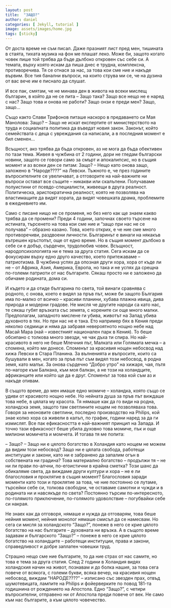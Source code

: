 ```yaml
---
layout: post
title:  "ЗАЩО?"
author: daniel
categories: [ Jekyll, tutorial ]
image: assets/images/home.jpg
tags: [sticky]
---
```


От доста време не съм писал. Даже празният лист пред мен, тишината в стаята, тихата музика на фон ме плашат леко. Може би, защото когато човек пише той трябва да бъде дълбоко откровен със себе си. А темата, върху която искам да пиша днес е трудна, комплексна, противоречива. Тя се отнася за нас, за това кои сме ние и накъде вървим. Все тия банални въпроси, на които струва ми се, че на дузина от вас вече им е писнало да слушат.

И все пак, смятам, че не минава ден в живота на всеки мислещ българин, в който да не се пита – Защо така? Защо все нещо не е наред с нас? Защо това и онова не работи? Защо онзи е преди мен? Защо, защо…

Също както Слави Трифонов питаше наскоро в предаването си Мая Манолова: Защо? – Защо не искат експертите от министерството на труда и социалната политика да въведат новия закон. Законът, който семействата с деца с увреждания са написали, а в последния момент е бил сменен…

Всъщност, ако трябва да бъда откровен, аз не мога да бъда обективен по тази тема. Живея в чужбина от 2 години, дори не гледам български новини, защото се говори само за смърт и апокалипсис, но в същия момент и аз всеки ден се питам: Защо? – Нещо като онова защо, заложено в “Народе????” на Левски. Тъжното е, че през годините въпросителните се увеличават, а отговорите на най-важните ни въпроси остават все същите – никакви или скалъпени. Получаваме полуистини от псевдо-специалисти, живеещи в друга реалност. Политическа, аристократична реалност, която не позволява на властимащите да видят хората, да видят човешката драма, проблемите в ежедневието им.

Само с писане нищо не се променя, но без него как ще знаем какво трябва да се промени? 
Преди 4 години, започнах своето търсене на истината, търсенето на това кои сме ние и “защо при нас не се получава” – образно казано. Това, което открих, е че ние сме много противоречиви, раздвоени личности. Българинът е винаги на някакъв вътрешен кръстопът, още от едно време. Но в същия момент дълбоко в себе си е добър, сърдечен, трудолюбив човек. Всъщност, народопсихологията ни е тема за друга статия. Сега искам да се фокусирам върху едно друго качество, което притежаваме – патриотизма. В чужбина успях да опозная други хора, хора от къде ли не – от Африка, Азия, Америка, Европа, но така и не успях да срещна по-големи патриоти от нас българите. Сякаш просто ни е заложено да обичаме родината, дома си.

И където и да отиде българина по света, той винаги сравнява с родното, с онова, което е видял за пръв път, може би защото България има по-малко от всичко – красиви планини, хубава плажна ивица, дива природа и модерни градове. Не мисля че другите народи са като нас, те сякаш губят връзката със земята, с корените си още много малки. Предполагам, западното мислене ги убива, животът на Запад убива духовното в тях. Но при нас не е така. Ето например бях в Кения преди няколко седмици и няма да забравя невероятното нощно небе над Масай Мара (най – известният национален парк в Кения). То беше обсипано с толкова много звезди, че чак дъха ти спира. Но най-красивото в него не беше Млечния път, Малката или Голямата мечка – а спомена, който ми донесе. Споменът за красивия нощен небосвод над хижа Левски в Стара Планина. За вълненията и въпросите, които са бушували в мен, когато за пръв път съм видял този небосвод, в родна земя, като малък. За онова сърдечно “Добро утро” на хижаря, чая, пътя по-нагоре към Балкана, към моя балкан, а не този на холандците, африканците или който ще да е друг. Споменът за това кой съм аз и накъде отивам.

 
В същото време, до мен имаше едно момиче – холандка, която също се удиви от красивото нощно небе. Но нейната душа за пръв път виждаше това небе, в цялата му красота. Тя нямаше как да го види на родна, холандска земя, защото там светлините нощем не позволяваха това. Говоря за неоновите светлини, последно производство на Philips, кой знае колко хора са живели в калъп, по график, години наред за да ги измислят. Все пак ефикасността е най-важният принцип на Запада. И точно тази ефикасност беше убила духовно това момиче, пък и още милиони момичета и момчета. И тогава тя ме попита:

– Защо? – Защо ни е цялото богатство в Холандия като нощем не можем да видим този небосвод? Защо ни е цялата свобода, работещи институции и закони, като ни е забранено да запалим огън в собствената ни градина? Това материално богатство – продължи тя – не ни ли прави по-алчни, по-егоистични в крайна сметка? Този шанс да обикаляме света, да виждаме други култури и хора – не е ли благословия и проклятие в същия момент? Благословия заради моменти като този и проклятие за това, че ние постоянно се лутаме, търсейки себе си, толкова свободни, че оставаме самотни и чужди и в родината ни и навсякъде по света? Постоянно търсим по-интересното, по-голямото приключение, по-голямото удоволствие – погубвайки себе си накрая.

Не знаех как да отговоря, нямаше и нужда да отговарям, това беше нейния момент, нейния монолог нямаше смисъл да се намесвам. Но сега си мисля за холандското “Защо?”, понеже в него се крие цялото богатство на нас българите – духовната ни връзка. А в същото време задавам и българското “Защо?” – понеже в него се крие цялото богатство на холандците – работещи институции, права и закони, справедливост и добре заплатен човешки труд.

Страшно нещо сме ние българите, то да ние страх от нас самите, но това е тема за друга статия. След 2 години в Холандия видях холандския начин на живот, познавам и до болка нашия, за това сега повече от всякога, с големи букви, всяка вечер, на красивия нощен небосвод, виждам “НАРОДЕ????” – изписано със звезден прах, отвъд шумотевицата, лампите на Philips и фойерверките по повод 181-та годишнина от рождението на Апостола. Едно “Защо?”, с четири въпросителни, отправено ни от Апостола преди повече от век. Не само към нас българите, а към цялото човечество.

 
